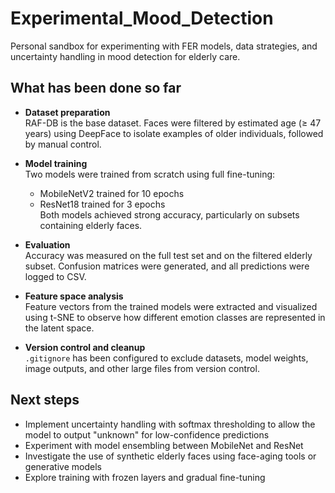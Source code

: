 # Experimental_Mood_Detection
Personal sandbox for experimenting with FER models, data strategies, and uncertainty handling in mood detection for elderly care.

## What has been done so far

- **Dataset preparation**  
  RAF-DB is the base dataset. Faces were filtered by estimated age (≥ 47 years) using DeepFace to isolate examples of older individuals, followed by manual control.

- **Model training**  
  Two models were trained from scratch using full fine-tuning:
  - MobileNetV2 trained for 10 epochs
  - ResNet18 trained for 3 epochs  
  Both models achieved strong accuracy, particularly on subsets containing elderly faces.

- **Evaluation**  
  Accuracy was measured on the full test set and on the filtered elderly subset. Confusion matrices were generated, and all predictions were logged to CSV.

- **Feature space analysis**  
  Feature vectors from the trained models were extracted and visualized using t-SNE to observe how different emotion classes are represented in the latent space.

- **Version control and cleanup**  
  `.gitignore` has been configured to exclude datasets, model weights, image outputs, and other large files from version control.

## Next steps

- Implement uncertainty handling with softmax thresholding to allow the model to output "unknown" for low-confidence predictions
- Experiment with model ensembling between MobileNet and ResNet
- Investigate the use of synthetic elderly faces using face-aging tools or generative models
- Explore training with frozen layers and gradual fine-tuning

